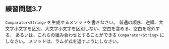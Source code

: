 ## 練習問題3.7

`Comparator<String>` を生成するメソッドを書きなさい。
普通の順序、逆順、大文字小文字を区別、大文字小文字を区別しない、空白を含める、空白を除外する、
あるいは、これらの組み合わせとすることができる `Comparator<String>` にしなさい。
メソッドは、ラムダ式を返すようにしなさい。
